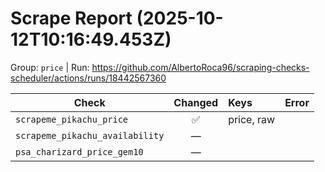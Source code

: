 # Scrape Report (2025-10-12T10:16:49.453Z)

Group: `price`  |  Run: https://github.com/AlbertoRoca96/scraping-checks-scheduler/actions/runs/18442567360

| Check | Changed | Keys | Error |
|---|:---:|:--|:--|
| `scrapeme_pikachu_price` | ✅ | price, raw |  |
| `scrapeme_pikachu_availability` | — |  |  |
| `psa_charizard_price_gem10` | — |  |  |
